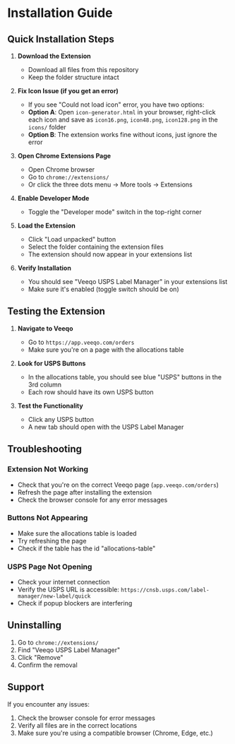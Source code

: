 # Installation Guide

## Quick Installation Steps

1. **Download the Extension**
   - Download all files from this repository
   - Keep the folder structure intact

2. **Fix Icon Issue (if you get an error)**
   - If you see "Could not load icon" error, you have two options:
   - **Option A**: Open `icon-generator.html` in your browser, right-click each icon and save as `icon16.png`, `icon48.png`, `icon128.png` in the `icons/` folder
   - **Option B**: The extension works fine without icons, just ignore the error

3. **Open Chrome Extensions Page**
   - Open Chrome browser
   - Go to `chrome://extensions/`
   - Or click the three dots menu → More tools → Extensions

4. **Enable Developer Mode**
   - Toggle the "Developer mode" switch in the top-right corner

5. **Load the Extension**
   - Click "Load unpacked" button
   - Select the folder containing the extension files
   - The extension should now appear in your extensions list

6. **Verify Installation**
   - You should see "Veeqo USPS Label Manager" in your extensions list
   - Make sure it's enabled (toggle switch should be on)

## Testing the Extension

1. **Navigate to Veeqo**
   - Go to `https://app.veeqo.com/orders`
   - Make sure you're on a page with the allocations table

2. **Look for USPS Buttons**
   - In the allocations table, you should see blue "USPS" buttons in the 3rd column
   - Each row should have its own USPS button

3. **Test the Functionality**
   - Click any USPS button
   - A new tab should open with the USPS Label Manager

## Troubleshooting

### Extension Not Working
- Check that you're on the correct Veeqo page (`app.veeqo.com/orders`)
- Refresh the page after installing the extension
- Check the browser console for any error messages

### Buttons Not Appearing
- Make sure the allocations table is loaded
- Try refreshing the page
- Check if the table has the id "allocations-table"

### USPS Page Not Opening
- Check your internet connection
- Verify the USPS URL is accessible: `https://cnsb.usps.com/label-manager/new-label/quick`
- Check if popup blockers are interfering

## Uninstalling

1. Go to `chrome://extensions/`
2. Find "Veeqo USPS Label Manager"
3. Click "Remove"
4. Confirm the removal

## Support

If you encounter any issues:
1. Check the browser console for error messages
2. Verify all files are in the correct locations
3. Make sure you're using a compatible browser (Chrome, Edge, etc.)
